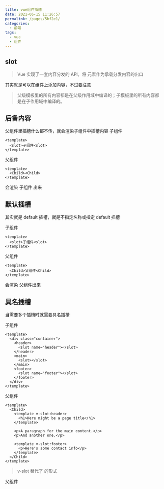 ```yaml
---
title: vue组件插槽
date: 2021-06-15 11:26:57
permalink: /pages/5bf2e1/
categories:
  - 前端
tags:
  - vue
  - 组件
---
```

## slot
> Vue 实现了一套内容分发的 API，将 <slot> 元素作为承载分发内容的出口

其实就是可以在组件上添加内容，不过要注意

> 父级模板里的所有内容都是在父级作用域中编译的；子模板里的所有内容都是在子作用域中编译的。

## 后备内容
父组件里插槽什么都不传，就会渲染子组件中插槽内容
子组件
```vue
<template>
  <slot>子组件<slot>
</template>
```
父组件
```vue
<template>
  <Child><Child>
</template>
```
会渲染 子组件 出来

## 默认插槽
其实就是 default 插槽，就是不指定名称或指定 default 插槽

子组件
```vue
<template>
  <slot>子组件<slot>
</template>
```
父组件
```vue
<template>
  <Child>父组件<Child>
</template>
```
会渲染 父组件出来

## 具名插槽
当需要多个插槽时就需要具名插槽

子组件
```vue
<template>
  <div class="container">
    <header>
      <slot name="header"></slot>
    </header>
    <main>
      <slot></slot>
    </main>
    <footer>
      <slot name="footer"></slot>
    </footer>
  </div>
</template>
```
父组件
```vue
<template>
  <Child>
    <template v-slot:header>
      <h1>Here might be a page title</h1>
    </template>

    <p>A paragraph for the main content.</p>
    <p>And another one.</p>

    <template v-slot:footer>
      <p>Here's some contact info</p>
    </template>
  </Child>
</template>
```
> v-slot 替代了 <slot name=""></slot> 的形式

父组件 <template> 元素中的所有内容都将会被传入相应的插槽。任何没有被包裹在带有 v-slot 的 <template> 中的内容都会被视为默认插槽的内容。

## 作用域插槽
> v2.6 版本废弃 slot-scope，使用 v-slot:prop 的方式代替

子组件
```vue
<span>
  <slot v-bind:user="user">
    {{ user.lastName }}
  </slot>
</span>
```
父组件
```vue
<Child>
  <template v-slot:default="slotProps">
    {{ slotProps.user.firstName }}
  </template>
</Child>
```

## 独占默认插槽的缩写语法
> 默认插槽的缩写语法不能和具名插槽混用，因为它会导致作用域不明确，需要指定 default 插槽
```vue
<Child>
  <template v-slot:default="slotProps">
    {{ slotProps.user.firstName }}
  </template>

  <template v-slot:other="otherSlotProps">
    ...
  </template>
</Child>
```

### 解构插槽 Prop
使用解构插槽 Prop 更加优雅
```vue
<Child v-slot="{ user = { firstName: 'Guest' } }">
  {{ user.firstName }}
</Child>
```
还可以指定后备内容，防止 prop 为 undefined

## 总结
- 首先在子组件的slot上动态绑定一个值( :key='value')
- 然后在父组件通过v-slot : name = ‘values ’的方式将这个值赋值给 values
- 最后通过{{ values.key }}的方式获取数据